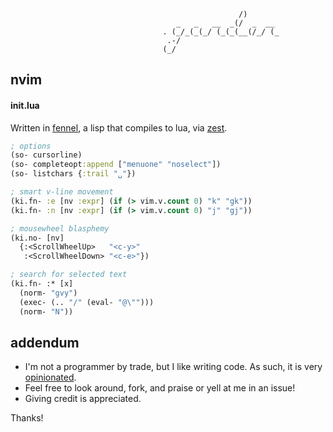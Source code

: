```
                                                   /)
                                     _   _   __  _(/  _  __
                                  . (_/_(_(_/ (_(_(__(/_/ (_
                                   .-/
                                  (_/
```
## nvim

#### init.lua
Written in [fennel](https://github.com/bakpakin/Fennel/), a lisp that compiles to lua, via [zest](https://github.com/tsbohc/zest.nvim).

```clojure
; options
(so- cursorline)
(so- completeopt:append ["menuone" "noselect"])
(so- listchars {:trail "␣"})

; smart v-line movement
(ki.fn- :e [nv :expr] (if (> vim.v.count 0) "k" "gk"))
(ki.fn- :n [nv :expr] (if (> vim.v.count 0) "j" "gj"))

; mousewheel blasphemy
(ki.no- [nv]
  {:<ScrollWheelUp>   "<c-y>"
   :<ScrollWheelDown> "<c-e>"})

; search for selected text
(ki.fn- :* [x]
  (norm- "gvy")
  (exec- (.. "/" (eval- "@\"")))
  (norm- "N"))
```

## addendum
- I'm not a programmer by trade, but I like writing code. As such, it is very [opinionated](https://i.redd.it/se5rfanqhqx11.jpg).
- Feel free to look around, fork, and praise or yell at me in an issue!
- Giving credit is appreciated.

Thanks!
